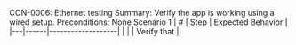 CON-0006: Ethernet testing
Summary: Verify the app is working using a wired setup.
Preconditions: None
Scenario 1
 | \# | Step | Expected Behavior | 
 |---|------|-------------------| 
 |   |      | Verify that       | 
